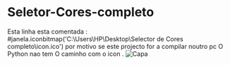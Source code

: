 # Seletor-Cores-completo
Esta linha esta comentada : #janela.iconbitmap('C:\\Users\\HP\\Desktop\\Selector de Cores completo\\icon.ico') por motivo se este projecto for a compilar noutro pc O Python nao tem O caminho com o icon .
![Capa](https://github.com/joeldevportugal/Seletor-Cores-completo/assets/135770029/65842801-e5b8-4eb5-bf28-3e3bd3bc45d3)
